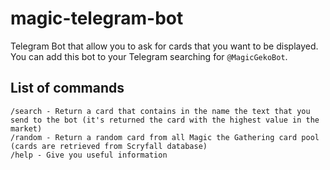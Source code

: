 # magic-telegram-bot

Telegram Bot that allow you to ask for cards that you want to be displayed. You can add this bot to your Telegram searching for `@MagicGekoBot`. 

## List of commands
```
/search - Return a card that contains in the name the text that you send to the bot (it's returned the card with the highest value in the market)
/random - Return a random card from all Magic the Gathering card pool (cards are retrieved from Scryfall database)
/help - Give you useful information
```
